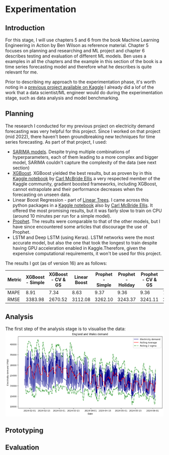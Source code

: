 # Experimentation

## Introduction 
For this stage, I will use chapters 5 and 6 from the book Machine Learning Engineering in Action by Ben Wilson as reference material. Chapter 5 focuses on planning and researching and ML project and chapter 6 describes testing and evaluation of different ML models. Ben uses a examples in all the chapters and the example in this section of the book is a time series forecasting model and therefore what he describes is quite relevant for me.

Prior to describing my approach to the experimentation phase, it's worth noting in a [previous project available on Kaggle](https://www.kaggle.com/code/albertovidalrod/uk-electricity-consumption-prediction-time-series) I already did a lof of the work that a data scientist/ML engineer would do during the experimentation stage, such as data analysis and model benchmarking. 

## Planning
The research I conducted for my previous project on electricity demand forecasting was very helpful for this project. Since I worked on that project (mid 2022), there haven't been groundbreaking new techniques for time series forecasting. As part of that project, I used:

* [SARIMA models](https://www.statsmodels.org/dev/generated/statsmodels.tsa.statespace.sarimax.SARIMAX.html). Despite trying multiple combinations of hyperparameters, each of them leading to a more complex and bigger model, SARIMA couldn't capture the complexity of the data (see next section)
* [XGBoost](https://xgboost.readthedocs.io/en/stable/). XGBoost yielded the best results, but as proven by in this [Kaggle notebook](https://www.kaggle.com/code/carlmcbrideellis/extrapolation-do-not-stray-out-of-the-forest) by [Carl McBride Ellis](https://www.kaggle.com/carlmcbrideellis) a very respected member of the Kaggle community, gradient boosted frameworks, including XGBoost, cannot extrapolate and their performance decreases when the forecasting on unseen data.
* Linear Boost Regression - part of [Linear Trees](https://github.com/cerlymarco/linear-tree). I came across this python packages in a [Kaggle notebook](https://www.kaggle.com/code/carlmcbrideellis/multivariable-time-series-forecasting-linear-tree?scriptVersionId=165694964) also by [Carl McBride Ellis](https://www.kaggle.com/carlmcbrideellis). It offered the most promising results, but it was fairly slow to train on CPU (around 10 minutes per run for a simple model).
* [Prophet](https://facebook.github.io/prophet/docs/quick_start.html#python-api). The results were comparable to that of the other models, but I have since encountered some articles that discourage the use of Prophet.
* LSTM and Deep LSTM (using Keras). LSTM networks were the most accurate model, but also the one that took the longest to train despite having GPU acceleration enabled in Kaggle.Therefore, given the expensive computational requirements, it won't be used for this project.

The results I got (as of version 16) are as follows:

| Metric | XGBoost - Simple | XGBoost - CV & GS | Linear Boost | Prophet - Simple | Prophet - Holiday | Prophet - CV & GS | LSTM  | Deep LSTM |
|--------|-------------------|-------------------|--------------|------------------|-------------------|-------------------|-------|-----------|
| MAPE   | 8.91              | 7.34              | 8.63         | 9.37             | 9.36              | 9.36              | 7.39  | 7.22      |
| RMSE   | 3383.98           | 2670.52           | 3112.08      | 3262.10          | 3243.37           | 3241.11           | 2708.95 | 2594.04  |


## Analysis
The first step of the analysis stage is to visualise the data:
![electricity_demand_graph](https://raw.githubusercontent.com/albertovidalrod/Electricity-demand-prediction-service/create-documentation-mkdocs/media/images/electricity_demand_graph.png)


## Prototyping


## Evaluation
